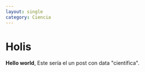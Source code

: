 ```yaml
---
layout: single
category: Ciencia 
---
```


# Holis

**Hello world**, Este sería el un post con data "científica".

